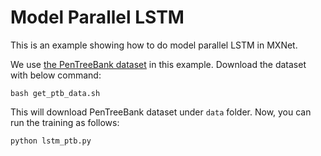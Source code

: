Model Parallel LSTM
===================

This is an example showing how to do model parallel LSTM in MXNet.

We use [the PenTreeBank dataset](https://raw.githubusercontent.com/dmlc/web-data/master/mxnet/ptb/)
in this example. Download the dataset with below command:

`bash get_ptb_data.sh`

This will download PenTreeBank dataset under `data` folder. Now, you can run the training as follows:

`python lstm_ptb.py`
